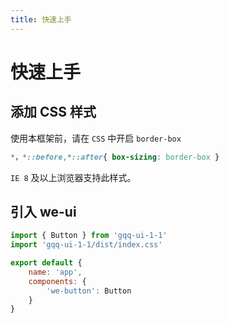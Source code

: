 ```yaml
---
title: 快速上手
---
```

# 快速上手
## 添加 CSS 样式 
使用本框架前，请在 `CSS` 中开启 `border-box`
``` CSS
*，*::before,*::after{ box-sizing: border-box }
```
`IE 8` 及以上浏览器支持此样式。

## 引入 we-ui

``` js
import { Button } from 'gqq-ui-1-1'
import 'gqq-ui-1-1/dist/index.css'

export default {
    name: 'app',
    components: {
        'we-button': Button
    }
}
```
